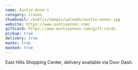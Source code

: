 ```yaml
---
name: Auntie Anne's
category: craves
thumbnail: /public/images/uploads/auntie-annes.jpg
website: https://www.auntieannes.com/
giftcard: https://www.auntieannes.com/gift-cards
pickup: true
delivery: true
masks: true
masked: true
---
```

East Hills Shopping Center, delivery available via Door Dash.